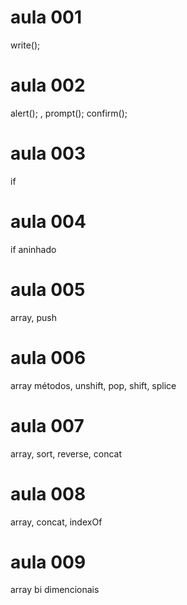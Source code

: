 # aula 001
write();

# aula 002
alert(); , prompt(); confirm();

# aula 003
if

# aula 004
if aninhado

# aula 005
array, push

# aula 006
array métodos, unshift, pop, shift, splice

# aula 007
array, sort, reverse, concat

# aula 008
array, concat, indexOf

# aula 009
array bi dimencionais